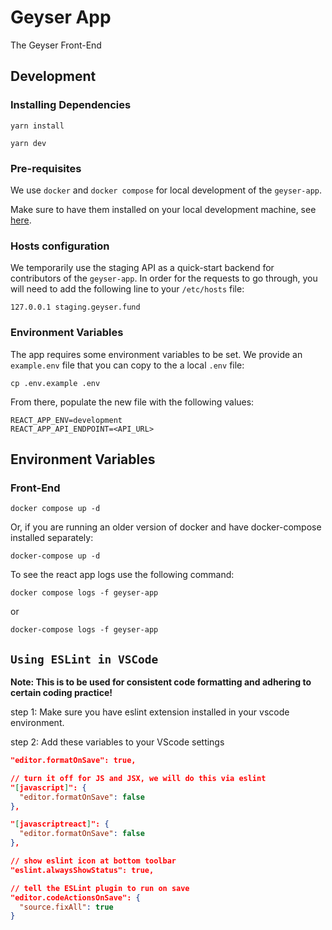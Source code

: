 # Geyser App

The Geyser Front-End

## Development

### Installing Dependencies

```shell
yarn install
```

```shell
yarn dev
```

### Pre-requisites

We use `docker` and `docker compose` for local development of the `geyser-app`.

Make sure to have them installed on your local development machine, see [here](https://docs.docker.com/get-docker/).

### Hosts configuration

We temporarily use the staging API as a quick-start backend for contributors of the `geyser-app`. In order for the
requests to go through, you will need to add the following line to your `/etc/hosts` file:

```
127.0.0.1 staging.geyser.fund
```

### Environment Variables

The app requires some environment variables to be set. We provide an `example.env` file that you can copy to the a local `.env` file:

```shell
cp .env.example .env
```

From there, populate the new file with the following values:

```shell
REACT_APP_ENV=development
REACT_APP_API_ENDPOINT=<API_URL>
```

## Environment Variables

### Front-End

```shell
docker compose up -d
```

Or, if you are running an older version of docker and have docker-compose installed separately:

```shell
docker-compose up -d
```

To see the react app logs use the following command:

```shell
docker compose logs -f geyser-app
```

or

```shell
docker-compose logs -f geyser-app
```

## `Using ESLint in VSCode`

**Note: This is to be used for consistent code formatting and adhering to certain coding practice!**

step 1: Make sure you have eslint extension installed in your vscode environment.

step 2: Add these variables to your VScode settings

```json
"editor.formatOnSave": true,

// turn it off for JS and JSX, we will do this via eslint
"[javascript]": {
  "editor.formatOnSave": false
},

"[javascriptreact]": {
  "editor.formatOnSave": false
},

// show eslint icon at bottom toolbar
"eslint.alwaysShowStatus": true,

// tell the ESLint plugin to run on save
"editor.codeActionsOnSave": {
  "source.fixAll": true
}
```
